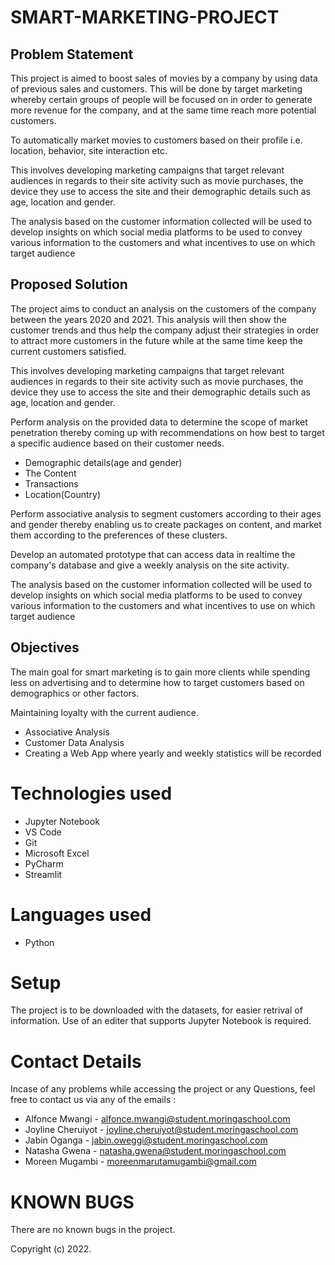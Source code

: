 # SMART-MARKETING-PROJECT

## Problem Statement

This project is aimed to boost sales of movies by a company by using data of previous sales and customers. This will be done by target marketing whereby certain groups of people will be focused on in order to generate more revenue for the company, and at the same time reach more potential customers.

To automatically market movies to customers based on their profile i.e. location, behavior, site interaction etc.

This involves developing marketing campaigns that target relevant audiences in regards to their site activity such as movie purchases, the device they use to access the site and their demographic details such as age, location and gender.

The analysis based on the customer information collected will be used to develop insights on which social media platforms to be used to convey various information to the customers and what incentives to use on which target audience 


## Proposed Solution

The project aims to conduct an analysis on the customers of the company between the years 2020 and 2021. This analysis will then show the customer trends and thus help the company adjust their strategies in order to attract more customers in the future while at the same time keep the current customers satisfied.

This involves developing marketing campaigns that target relevant audiences in regards to their site activity such as movie purchases, the device they use to access the site and their demographic details such as age, location and gender.

Perform analysis on the provided data to determine the scope of market penetration thereby coming up with recommendations on how best to target a specific audience based on their customer needs.
* Demographic details(age and gender)
* The Content
* Transactions
* Location(Country)

Perform associative analysis to segment customers according to their ages and gender thereby enabling us to create packages on content,  and market them according to the preferences of these clusters.

Develop an automated prototype that can access data in realtime the company's database and give a weekly analysis on the site activity.

The analysis based on the customer information collected will be used to develop insights on which social media platforms to be used to convey various information to the customers and what incentives to use on which target audience 

## Objectives

The main goal for smart marketing is to gain more clients while spending less on advertising and to determine how to target customers based on demographics or other factors.

Maintaining loyalty with the current audience.
* Associative Analysis
* Customer Data Analysis
* Creating a Web App where yearly and weekly statistics will be recorded

# Technologies used
- Jupyter Notebook
- VS Code
- Git
- Microsoft Excel
- PyCharm
- Streamlit

# Languages used
- Python

# Setup
The project is to be downloaded with the datasets, for easier retrival of information. Use of an editer that supports Jupyter Notebook is required.

# Contact Details
Incase of any problems while accessing the project or any Questions, feel free to contact us via any of the emails : 

- Alfonce Mwangi - alfonce.mwangi@student.moringaschool.com
- Joyline Cheruiyot - joyline.cheruiyot@student.moringaschool.com
- Jabin Oganga - jabin.oweggi@student.moringaschool.com
- Natasha Gwena - natasha.gwena@student.moringaschool.com
- Moreen Mugambi - moreenmarutamugambi@gmail.com

# KNOWN BUGS 
There are no known bugs in the project.

Copyright (c) 2022.
